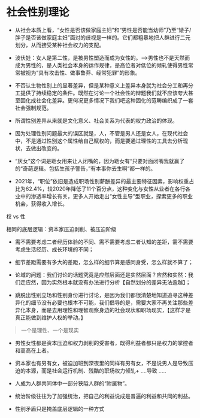 # 社会性别理论

- 从社会本质上看，“女性是否该做家庭主妇”和“男性是否能当幼师”乃至“矮子/胖子是否该做家庭主妇”面对的歧视是一样的。它们都粗暴地把人群进行二元划分，从而接受某种社会权力的支配。

- 波伏娃：女人是第二性，是被男性塑造而成为女性的。——>男性也不是天然而成为男性的，是人类社会本身的运作规律，是高位者对低位的倾轧使得男性常常被视为“具有攻击性、做事鲁莽、经常犯罪”的形象。

- 不否认生物性别上的显著差异，但是某种意义上差异本身就为社会分工和再分工提供了持续稳定的条件。既然在讨论一个社会性的辩题我们就不应该夸大甚至固化成社会化差异。更何况更多情况下我们吧这种固化的范畴编织成了一套社会强制规范。

- 所谓性别差异从来就是文化意义、社会关系为代表的权力政治的体现。

- 因为处理性别问题最大的误区就是，人，不管是男人还是女人，在现代社会中，不是通过性别这个属性给自己赋权的，而是要通过理性的工具去分析现状，去做出改变的。

- “厌女”这个词是聒女用来让人闭嘴的，因为聒女有“只要对面闭嘴我就赢了的“奇葩逻辑。包括生孩子警告，”有本事你去生啊“都一样的。

- 2021年，“职位”依旧是造成职场性别薪酬差异的最主要特征因素，影响权重占比为62.4%，较2020年降低了11个百分点，这种变化与女性从业者在各行各业中的渗透率增长有关，更多人开始走出“女性主导”型职业，探索更多的职业机会，获得收入增长。


权 vs 性

相同的底层逻辑：资本家压迫剥削、被压迫阶级

- 需不需要考虑二者经历体验的不同、需不需要考虑二者认知的差距，需不需要考虑生活经历、成长环境的不同；

- 细节差距需要有多大的差距，怎么样的细节算是感同身受，怎么样就不算了；

- 论域的问题：我们讨论的话题究竟是应然层面还是实然层面？应然和实然：我们走应然，因为实然根本就没有办法进行分析【自然划分的差异无法逾越】；

- 跳脱出性别立场和性别身份进行讨论，是因为我们都很清楚地知道追寻这种差异化的细节没有必要也根本不可能，我们倡导的是，需要大家不再关注那些差异化本身，而是去用理性和理智观察身边的社会现状和职场现实，【这样才是真正能做到维护人权的举动。】
> 一个是理性、一个是现实

- 男性女性都是资本压迫和权力剥削的受害者，既得利益者都只是权力的掌控者和高高在上者。


- 资本家也有男有女，被迫加班到深夜里的同样有男有女，不是说男人是导致压迫的本源，而是社会运行机制、残酷的职场权力倾轧+ ….导致 …..
- 人成为人群共同体中一部分狭隘人群的“附属物”。


- 统治阶级往往为了加强统治，把自己的利益说成是普遍的利益和共同的利益。
- 性别矛盾只是掩盖底层逻辑的一种方式
